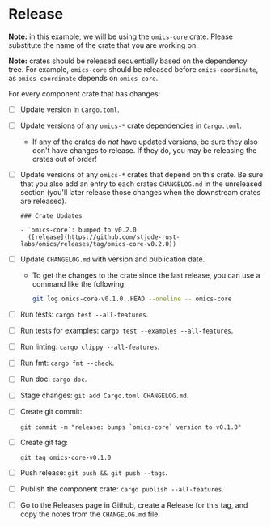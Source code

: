 # Release

**Note:** in this example, we will be using the `omics-core` crate. Please
substitute the name of the crate that you are working on.

**Note:** crates should be released sequentially based on the dependency tree.
For example, `omics-core` should be released before `omics-coordinate`, as
`omics-coordinate` depends on `omics-core`.

For every component crate that has changes:

- [ ] Update version in `Cargo.toml`.
- [ ] Update versions of any `omics-*` crate dependencies in `Cargo.toml`.

  - If any of the crates do _not_ have updated versions, be sure they also
    don't have changes to release. If they do, you may be releasing the crates
    out of order!

- [ ] Update versions of any `omics-*` crates that depend on this crate. Be sure
      that you also add an entry to each crates `CHANGELOG.md` in the unreleased
      section (you'll later release those changes when the downstream crates are
      released).

  ```text
  ### Crate Updates

  - `omics-core`: bumped to v0.2.0
    ([release](https://github.com/stjude-rust-labs/omics/releases/tag/omics-core-v0.2.0))
  ```

- [ ] Update `CHANGELOG.md` with version and publication date.

  - To get the changes to the crate since the last release, you can use a
    command like the following:

    ```bash
    git log omics-core-v0.1.0..HEAD --oneline -- omics-core
    ```

- [ ] Run tests: `cargo test --all-features`.
- [ ] Run tests for examples: `cargo test --examples --all-features`.
- [ ] Run linting: `cargo clippy --all-features`.
- [ ] Run fmt: `cargo fmt --check`.
- [ ] Run doc: `cargo doc`.
- [ ] Stage changes: `git add Cargo.toml CHANGELOG.md`.
- [ ] Create git commit:
  ```
  git commit -m "release: bumps `omics-core` version to v0.1.0"
  ```
- [ ] Create git tag:
  ```
  git tag omics-core-v0.1.0
  ```
- [ ] Push release: `git push && git push --tags`.
- [ ] Publish the component crate: `cargo publish --all-features`.
- [ ] Go to the Releases page in Github, create a Release for this tag, and
      copy the notes from the `CHANGELOG.md` file.
